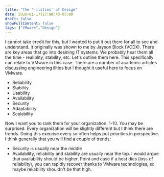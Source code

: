 ```yaml
---
title: "The '-ilities' of Design"
date: 2020-01-17T17:00:43-05:00
draft: false
showFullContent: false
tags: ["VMware","Design"]
---
```


I cannot take credit for this, but I wanted to put it out there for all to see and understand. It originally was shown to me by Jayson Block (VCDX). There are key areas that go into desining IT systems. We probably hear them all the time - realiblity, stability, etc. Let's outline them here. This specifically can relate to VMware in this case. There are a number of academic articles discussing engineering ilities but I thought it useful here to focus on VMware.

- Reliability
- Stability
- Usability
- Availability
- Security
- Adaptability
- Scalability

Now I want you to rank them for your organization. 1-10. You may be surprised. Every organization will be slightly different but I think there are trends. Doing this exercise every so often helps put priorities in perspective. I think generally that you will find a couple of trends:
- Security is usually near the middle
- Availability, reliability and stability are usually near the top. I would argue that availability should be higher. Point and case if a host dies (loss of reliability), you can rapidly recover thanks to VMware technologies, so maybe reliability shouldn't be that high.
